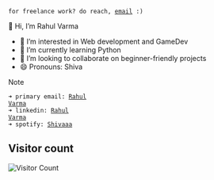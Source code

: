 <code>for freelance work? do reach, [email](mailto:rv579787@gmail.com) :)</code><br>

👋 Hi, I’m Rahul Varma
- 👀 I’m interested in Web development and GameDev
- 🌱 I’m currently learning Python
- 💞️ I’m looking to collaborate on beginner-friendly projects 
- 😄 Pronouns: Shiva


> [!NOTE]
><code>➜ primary email: [Rahul Varma](mailto:rv579787@gmail.com)</code><br>
> <code>➜ linkedin: [Rahul Varma](https://www.linkedin.com/in/rahul-varma-1129a9328)</code><br>
> <code>➜ spotify: [Shivaaa](https://open.spotify.com/user/31gyi7zknj4dwxc45yrs77nmwoxy)</code><br>

## Visitor count
![Visitor Count](https://count.getloli.com/get/@Meruem09?theme=booru-r6gdrawfriends)



